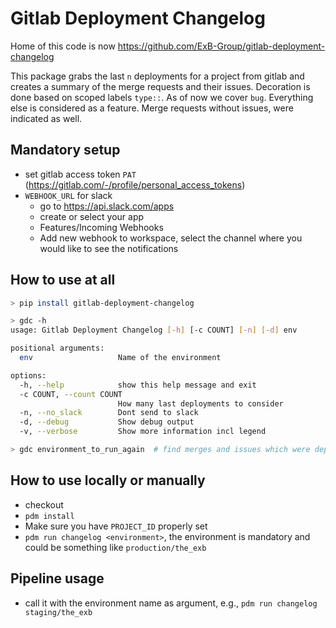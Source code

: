 # Gitlab Deployment Changelog

Home of this code is now https://github.com/ExB-Group/gitlab-deployment-changelog 

This package grabs the last `n` deployments for a project from gitlab and creates a summary of the merge requests
and their issues. Decoration is done based on scoped labels `type::`. As of now we cover `bug`. Everything else is
considered as a feature. Merge requests without issues, were indicated as well.


## Mandatory setup 

- set gitlab access token `PAT` (https://gitlab.com/-/profile/personal_access_tokens)  
- `WEBHOOK_URL` for slack 
  - go to https://api.slack.com/apps 
  - create or select your app
  - Features/Incoming Webhooks
  - Add new webhook to workspace, select the channel where you would like to see the notifications 

## How to use at all

```bash
> pip install gitlab-deployment-changelog

> gdc -h
usage: Gitlab Deployment Changelog [-h] [-c COUNT] [-n] [-d] env

positional arguments:
  env                   Name of the environment

options:
  -h, --help            show this help message and exit
  -c COUNT, --count COUNT
                        How many last deployments to consider
  -n, --no_slack        Dont send to slack
  -d, --debug           Show debug output
  -v, --verbose         Show more information incl legend

> gdc environment_to_run_again  # find merges and issues which were deployed
```



## How to use locally or manually

- checkout
- `pdm install`
- Make sure you have `PROJECT_ID` properly set
- `pdm run changelog <environment>`, the environment is mandatory and could be something like `production/the_exb` 

## Pipeline usage

- call it with the environment name as argument, e.g., `pdm run changelog staging/the_exb`


